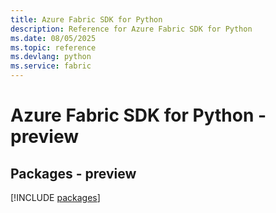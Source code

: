 ```yaml
---
title: Azure Fabric SDK for Python
description: Reference for Azure Fabric SDK for Python
ms.date: 08/05/2025
ms.topic: reference
ms.devlang: python
ms.service: fabric
---
```

# Azure Fabric SDK for Python - preview
## Packages - preview
[!INCLUDE [packages](fabric-index.md)]